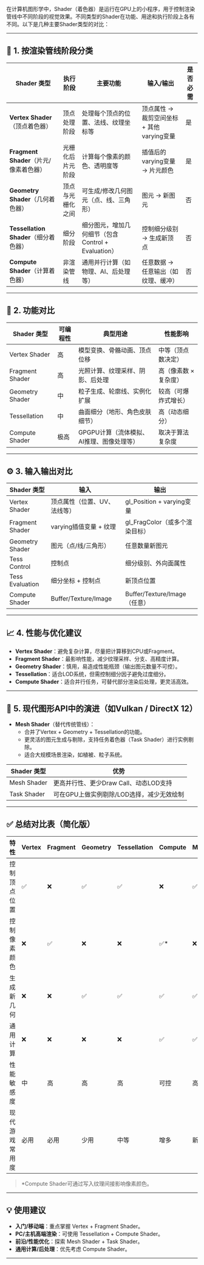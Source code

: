 在计算机图形学中，Shader（着色器）是运行在GPU上的小程序，用于控制渲染管线中不同阶段的视觉效果。不同类型的Shader在功能、用途和执行阶段上各有不同。以下是几种主要Shader类型的对比：

---

## 🎯 1. 按渲染管线阶段分类

| Shader 类型      | 执行阶段         | 主要功能                                     | 输入/输出                              | 是否必需 |
|------------------|------------------|----------------------------------------------|----------------------------------------|----------|
| **Vertex Shader**（顶点着色器） | 顶点处理阶段     | 处理每个顶点的位置、法线、纹理坐标等         | 顶点属性 → 裁剪空间坐标 + 其他varying变量 | 是       |
| **Fragment Shader**（片元/像素着色器） | 光栅化后片元阶段 | 计算每个像素的颜色、透明度等                 | 插值后的varying变量 → 片元颜色         | 是       |
| **Geometry Shader**（几何着色器） | 顶点与光栅化之间 | 可生成/修改几何图元（点、线、三角形）        | 图元 → 新图元                          | 否       |
| **Tessellation Shader**（细分着色器） | 细分阶段         | 细分图元，增加几何细节（包含Control + Evaluation） | 控制细分级别 → 生成新顶点              | 否       |
| **Compute Shader**（计算着色器） | 非渲染管线       | 通用并行计算（如物理、AI、后处理等）         | 任意数据 → 任意输出（如纹理、缓冲）    | 否       |

---

## 🎨 2. 功能对比

| Shader 类型      | 可编程性 | 典型用途                                     | 性能影响             |
|------------------|----------|----------------------------------------------|----------------------|
| Vertex Shader    | 高       | 模型变换、骨骼动画、顶点位移                 | 中等（顶点数决定）   |
| Fragment Shader  | 高       | 光照计算、纹理采样、阴影、后处理             | 高（像素数 × 复杂度）|
| Geometry Shader  | 中       | 粒子生成、轮廓线、实例化扩展                 | 较高（可爆炸式增长） |
| Tessellation     | 中       | 曲面细分（地形、角色皮肤细节）               | 高（动态细分）       |
| Compute Shader   | 极高     | GPGPU计算（流体模拟、AI推理、图像处理等）    | 取决于算法复杂度     |

---

## ⚙️ 3. 输入输出对比

| Shader 类型      | 输入                     | 输出                             |
|------------------|--------------------------|----------------------------------|
| Vertex Shader    | 顶点属性（位置、UV、法线等） | gl_Position + varying变量       |
| Fragment Shader  | varying插值变量 + 纹理   | gl_FragColor（或多个渲染目标）  |
| Geometry Shader  | 图元（点/线/三角形）     | 任意数量新图元                  |
| Tess Control     | 控制点                   | 细分级别、外向面属性            |
| Tess Evaluation  | 细分坐标 + 控制点        | 新顶点位置                      |
| Compute Shader   | Buffer/Texture/Image     | Buffer/Texture/Image（任意）    |

---

## 📈 4. 性能与优化建议

- **Vertex Shader**：避免复杂计算，尽量把计算移到CPU或Fragment。
- **Fragment Shader**：最影响性能，减少纹理采样、分支、高精度计算。
- **Geometry Shader**：慎用，易造成性能瓶颈（输出图元数量不可控）。
- **Tessellation**：适合LOD系统，但需控制细分因子避免过度细分。
- **Compute Shader**：适合并行任务，可替代部分渲染后处理，更灵活高效。

---

## 🧩 5. 现代图形API中的演进（如Vulkan / DirectX 12）

- **Mesh Shader**（替代传统管线）：
  - 合并了Vertex + Geometry + Tessellation的功能。
  - 更灵活的图元生成与剔除，支持任务着色器（Task Shader）进行实例剔除。
  - 适合大规模场景渲染，如植被、粒子系统。

| Shader 类型      | 优势                                      |
|------------------|-------------------------------------------|
| Mesh Shader      | 更高并行性、更少Draw Call、动态LOD支持    |
| Task Shader      | 可在GPU上做实例剔除/LOD选择，减少无效绘制 |

---

## ✅ 总结对比表（简化版）

| 特性               | Vertex | Fragment | Geometry | Tessellation | Compute | Mesh     |
|--------------------|--------|----------|----------|--------------|---------|----------|
| 控制顶点位置       | ✅     | ❌       | ✅       | ✅           | ❌      | ✅       |
| 控制像素颜色       | ❌     | ✅       | ❌       | ❌           | ✅*     | ❌       |
| 生成新几何         | ❌     | ❌       | ✅       | ✅           | ✅      | ✅       |
| 通用计算           | ❌     | ❌       | ❌       | ❌           | ✅      | ✅       |
| 性能敏感度         | 中     | 高       | 高       | 高           | 可控    | 高       |
| 现代游戏常用度     | 必用   | 必用     | 少用     | 中等         | 增多    | 新兴     |

> *Compute Shader可通过写入纹理间接影响像素颜色。

---

## 💡 使用建议

- **入门/移动端**：重点掌握 Vertex + Fragment Shader。
- **PC/主机高端渲染**：可使用 Tessellation + Compute Shader。
- **前沿/性能优化**：探索 Mesh Shader + Task Shader。
- **通用计算/后处理**：优先考虑 Compute Shader。

---
